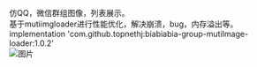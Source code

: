 仿QQ，微信群组图像，列表展示。<br> 基于mutiimgloader进行性能优化，解决崩溃，bug，内存溢出等。
<br>
implementation 'com.github.topnethj:biabiabia-group-mutiImage-loader:1.0.2'
<br>
![图片](https://github.com/topnethj/biabiabia-group-mutiImage-loader/blob/master/20181206-145736.png)
